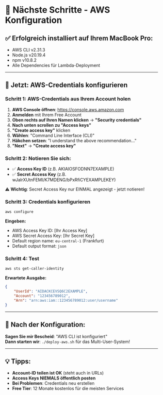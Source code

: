 # 🚀 Nächste Schritte - AWS Konfiguration

## ✅ Erfolgreich installiert auf Ihrem MacBook Pro:
- AWS CLI v2.31.3
- Node.js v20.19.4  
- npm v10.8.2
- Alle Dependencies für Lambda-Deployment

---

## 🔑 Jetzt: AWS-Credentials konfigurieren

### **Schritt 1: AWS-Credentials aus Ihrem Account holen**

1. **AWS Console öffnen**: https://console.aws.amazon.com
2. **Anmelden** mit Ihrem Free Account
3. **Oben rechts auf Ihren Namen klicken** → **"Security credentials"**
4. **Nach unten scrollen zu "Access keys"**
5. **"Create access key"** klicken
6. **Wählen**: "Command Line Interface (CLI)"
7. **Häkchen setzen**: "I understand the above recommendation..."
8. **"Next"** → **"Create access key"**

### **Schritt 2: Notieren Sie sich:**
- ✅ **Access Key ID** (z.B. AKIAIOSFODNN7EXAMPLE)
- ✅ **Secret Access Key** (z.B. wJalrXUtnFEMI/K7MDENG/bPxRfiCYEXAMPLEKEY)

⚠️ **Wichtig**: Secret Access Key nur EINMAL angezeigt - jetzt notieren!

### **Schritt 3: Credentials konfigurieren**
```bash
aws configure
```

**Eingeben:**
- AWS Access Key ID: [Ihr Access Key]
- AWS Secret Access Key: [Ihr Secret Key]  
- Default region name: `eu-central-1` (Frankfurt)
- Default output format: `json`

### **Schritt 4: Test**
```bash
aws sts get-caller-identity
```

**Erwartete Ausgabe:**
```json
{
    "UserId": "AIDACKCEVSQ6C2EXAMPLE",
    "Account": "123456789012", 
    "Arn": "arn:aws:iam::123456789012:user/username"
}
```

---

## 🎯 Nach der Konfiguration:

**Sagen Sie mir Bescheid**: "AWS CLI ist konfiguriert"  
**Dann starten wir**: `./deploy-aws.sh` für das Multi-User-System!

---

## 💡 Tipps:

- **Account-ID teilen ist OK** (steht auch in URLs)
- **Access Keys NIEMALS öffentlich posten**
- **Bei Problemen**: Credentials neu erstellen
- **Free Tier**: 12 Monate kostenlos für die meisten Services
